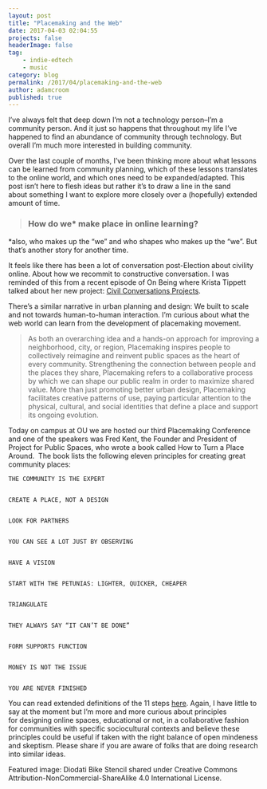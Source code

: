 ```yaml
---
layout: post
title: "Placemaking and the Web"
date: 2017-04-03 02:04:55
projects: false
headerImage: false
tag:
    - indie-edtech
    - music
category: blog
permalink: /2017/04/placemaking-and-the-web
author: adamcroom
published: true
---
```


I&#8217;ve always felt that deep down I&#8217;m not a technology person&#8211;I&#8217;m a community person. And it just so happens that throughout my life I&#8217;ve happened to find an abundance of community through technology. But overall I&#8217;m much more interested in building community.

Over the last couple of months, I&#8217;ve been thinking more about what lessons can be learned from community planning, which of these lessons translates to the online world, and which ones need to be expanded/adapted. This post isn&#8217;t here to flesh ideas but rather it&#8217;s to draw a line in the sand about something I want to explore more closely over a (hopefully) extended amount of time.

> ### How do we* make place in online learning?

*also, who makes up the &#8220;we&#8221; and who shapes who makes up the &#8220;we&#8221;. But that&#8217;s another story for another time.

It feels like there has been a lot of conversation post-Election about civility online. About how we recommit to constructive conversation. I was reminded of this from a recent episode of On Being where Krista Tippett talked about her new project: [Civil Conversations Projects][1].

There&#8217;s a similar narrative in urban planning and design: We built to scale and not towards human-to-human interaction. I&#8217;m curious about what the web world can learn from the development of placemaking movement.

> 
>   As both an overarching idea and a hands-on approach for improving a neighborhood, city, or region, Placemaking inspires people to collectively reimagine and reinvent public spaces as the heart of every community. Strengthening the connection between people and the places they share, Placemaking refers to a collaborative process by which we can shape our public realm in order to maximize shared value. More than just promoting better urban design, Placemaking facilitates creative patterns of use, paying particular attention to the physical, cultural, and social identities that define a place and support its ongoing evolution.
> 


  Today on campus at OU we are hosted our third Placemaking Conference and one of the speakers was Fred Kent, the Founder and President of Project for Public Spaces, who wrote a book called How to Turn a Place Around.  The book lists the following eleven principles for creating great community places:



  
    THE COMMUNITY IS THE EXPERT
  
  
    CREATE A PLACE, NOT A DESIGN
  
  
    LOOK FOR PARTNERS
  
  
    YOU CAN SEE A LOT JUST BY OBSERVING
  
  
    HAVE A VISION
  
  
    START WITH THE PETUNIAS: LIGHTER, QUICKER, CHEAPER
  
  
    TRIANGULATE
  
  
    THEY ALWAYS SAY “IT CAN’T BE DONE”
  
  
    FORM SUPPORTS FUNCTION
  
  
    MONEY IS NOT THE ISSUE
  
  
    YOU ARE NEVER FINISHED
  


You can read extended definitions of the 11 steps [here][2]. Again, I have little to say at the moment but I&#8217;m more and more curious about principles for designing online spaces, educational or not, in a collaborative fashion for communities with specific sociocultural contexts and believe these principles could be useful if taken with the right balance of open mindeness and skeptism. Please share if you are aware of folks that are doing research into similar ideas.

Featured image: Diodati Bike Stencil shared under Creative Commons Attribution-NonCommercial-ShareAlike 4.0 International License.

 [1]: http://www.civilconversationsproject.org
 [2]: http://www.pps.org/reference/11steps/